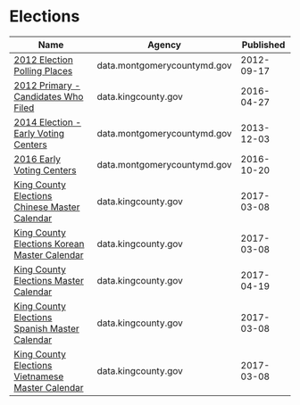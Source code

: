# Elections

Name | Agency | Published
---- | ---- | ---------
[2012 Election Polling Places](../datasets/3b5m-syzr.md) | data.montgomerycountymd.gov | 2012-09-17
[2012 Primary - Candidates Who Filed](../datasets/e4bv-d24r.md) | data.kingcounty.gov | 2016-04-27
[2014 Election - Early Voting Centers](../datasets/2bng-h6xm.md) | data.montgomerycountymd.gov | 2013-12-03
[2016 Early Voting Centers](../datasets/hr8w-judx.md) | data.montgomerycountymd.gov | 2016-10-20
[King County Elections Chinese Master Calendar](../datasets/kw8e-ra5v.md) | data.kingcounty.gov | 2017-03-08
[King County Elections Korean Master Calendar](../datasets/urb2-daph.md) | data.kingcounty.gov | 2017-03-08
[King County Elections Master Calendar](../datasets/wkud-5sdw.md) | data.kingcounty.gov | 2017-04-19
[King County Elections Spanish Master Calendar](../datasets/gfa5-c6hg.md) | data.kingcounty.gov | 2017-03-08
[King County Elections Vietnamese Master Calendar](../datasets/yhm4-4y8s.md) | data.kingcounty.gov | 2017-03-08

